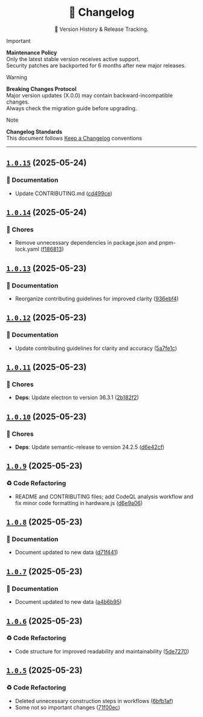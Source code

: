 <a name="changelog-top"></a>

<div align="center">
    <h1>📅 Changelog</h1>
    <p>🔎 Version History & Release Tracking.</p>
</div>

> [!IMPORTANT]
> **Maintenance Policy**  
> Only the latest stable version receives active support.  
> Security patches are backported for 6 months after new major releases.

> [!WARNING]
> **Breaking Changes Protocol**  
> Major version updates (X.0.0) may contain backward-incompatible changes.  
> Always check the migration guide before upgrading.

> [!NOTE]
> **Changelog Standards**  
> This document follows [Keep a Changelog](https://keepachangelog.com/) conventions  

---

## [`1.0.15`](https://github.com/k4itrun/wish/compare/v1.0.14...v1.0.15) (2025-05-24)


### 📝 Documentation

* Update CONTRIBUTING.md ([cd499ce](https://github.com/k4itrun/wish/commit/cd499ce))

## [`1.0.14`](https://github.com/k4itrun/wish/compare/v1.0.13...v1.0.14) (2025-05-24)


### 🔧 Chores

* Remove unnecessary dependencies in package.json and pnpm-lock.yaml ([f186813](https://github.com/k4itrun/wish/commit/f186813))

## [`1.0.13`](https://github.com/k4itrun/wish/compare/v1.0.12...v1.0.13) (2025-05-23)


### 📝 Documentation

* Reorganize contributing guidelines for improved clarity ([936ebf4](https://github.com/k4itrun/wish/commit/936ebf4))

## [`1.0.12`](https://github.com/k4itrun/wish/compare/v1.0.11...v1.0.12) (2025-05-23)


### 📝 Documentation

* Update contributing guidelines for clarity and accuracy ([5a7fe1c](https://github.com/k4itrun/wish/commit/5a7fe1c))

## [`1.0.11`](https://github.com/k4itrun/wish/compare/v1.0.10...v1.0.11) (2025-05-23)


### 🔧 Chores

* **Deps**: Update electron to version 36.3.1 ([2b182f2](https://github.com/k4itrun/wish/commit/2b182f2))

## [`1.0.10`](https://github.com/k4itrun/wish/compare/v1.0.9...v1.0.10) (2025-05-23)


### 🔧 Chores

* **Deps**: Update semantic-release to version 24.2.5 ([d6e42cf](https://github.com/k4itrun/wish/commit/d6e42cf))

## [`1.0.9`](https://github.com/k4itrun/wish/compare/v1.0.8...v1.0.9) (2025-05-23)


### ♻ Code Refactoring

* README and CONTRIBUTING files; add CodeQL analysis workflow and fix minor code formatting in hardware.js ([d6e9a06](https://github.com/k4itrun/wish/commit/d6e9a06))

## [`1.0.8`](https://github.com/k4itrun/wish/compare/v1.0.7...v1.0.8) (2025-05-23)


### 📝 Documentation

* Document updated to new data ([d71f441](https://github.com/k4itrun/wish/commit/d71f441))

## [`1.0.7`](https://github.com/k4itrun/wish/compare/v1.0.6...v1.0.7) (2025-05-23)


### 📝 Documentation

* Document updated to new data ([a4b6b95](https://github.com/k4itrun/wish/commit/a4b6b95))

## [`1.0.6`](https://github.com/k4itrun/wish/compare/v1.0.5...v1.0.6) (2025-05-23)


### ♻ Code Refactoring

* Code structure for improved readability and maintainability ([5de7270](https://github.com/k4itrun/wish/commit/5de7270))

## [`1.0.5`](https://github.com/k4itrun/wish/compare/v1.0.4...v1.0.5) (2025-05-23)


### ♻ Code Refactoring

* Deleted unnecessary construction steps in workflows ([6bfb1af](https://github.com/k4itrun/wish/commit/6bfb1af))
* Some not so important changes ([71f00ec](https://github.com/k4itrun/wish/commit/71f00ec))
